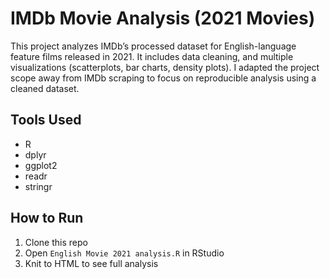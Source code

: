 # IMDb Movie Analysis (2021 Movies)

This project analyzes IMDb’s processed dataset for English-language feature films released in 2021. It includes data cleaning, and multiple visualizations (scatterplots, bar charts, density plots). I adapted the project scope away from IMDb scraping to focus on reproducible analysis using a cleaned dataset.

## Tools Used
- R
- dplyr
- ggplot2
- readr
- stringr

## How to Run
1. Clone this repo
2. Open `English Movie 2021 analysis.R` in RStudio
3. Knit to HTML to see full analysis
